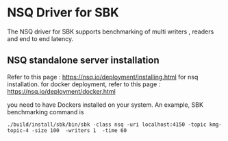 <!--
Copyright (c) KMG. All Rights Reserved.

Licensed under the Apache License, Version 2.0 (the "License");
you may not use this file except in compliance with the License.
You may obtain a copy of the License at

    http://www.apache.org/licenses/LICENSE-2.0
-->
# NSQ Driver for SBK
The NSQ driver for SBK supports benchmarking of multi writers , readers and end to end latency.

## NSQ standalone server installation 
Refer to this page : https://nsq.io/deployment/installing.html for nsq installation.
for docker deployment, refer to this page : https://nsq.io/deployment/docker.html

you need to have Dockers installed on your system.
An example, SBK benchmarking command is
```
./build/install/sbk/bin/sbk -class nsq -uri localhost:4150 -topic kmg-topic-4 -size 100  -writers 1  -time 60
```
